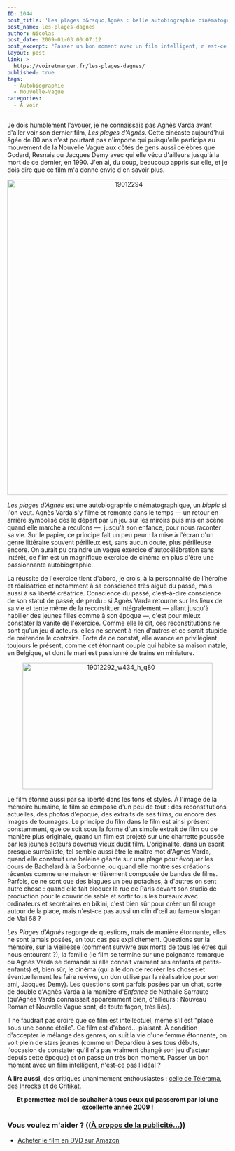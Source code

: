 ```yaml
---
ID: 1044
post_title: 'Les plages d&rsquo;Agnès : belle autobiographie cinématographique'
post_name: les-plages-dagnes
author: Nicolas
post_date: 2009-01-03 00:07:12
post_excerpt: "Passer un bon moment avec un film intelligent, n'est-ce pas l'idéal ?"
layout: post
link: >
  https://voiretmanger.fr/les-plages-dagnes/
published: true
tags:
  - Autobiographie
  - Nouvelle-Vague
categories:
  - À voir
---
```

<p>Je dois humblement l'avouer, je ne connaissais pas Agnès Varda avant d'aller voir son dernier film, <em>Les plages d'Agnès</em>. Cette cinéaste aujourd'hui âgée de 80 ans n'est pourtant pas n'importe qui puisqu'elle participa au mouvement de la Nouvelle Vague aux côtés de gens aussi célèbres que Godard, Resnais ou Jacques Demy avec qui elle vécu d'ailleurs jusqu'à la mort de ce dernier, en 1990. J'en ai, du coup, beaucoup appris sur elle, et je dois dire que ce film m'a donné envie d'en savoir plus.</p>
<p style="text-align: center;"><a href="http://www.allocine.fr/film/fichefilm_gen_cfilm=131875.html"><img class="size-full wp-image-1046 aligncenter" title="19012294" src="https://voiretmanger.fr/wp-content/uploads/2009/01/19012294.jpg" alt="19012294" width="540" height="720" /></a></p>
<p><em>Les plages d'Agnès</em> est une autobiographie cinématographique, un <em>biopic</em> si l'on veut. Agnès Varda s'y filme et remonte dans le temps — un retour en arrière symbolisé dès le départ par un jeu sur les miroirs puis mis en scène quand elle marche à reculons —, jusqu'à son enfance, pour nous raconter sa vie. Sur le papier, ce principe fait un peu peur : la mise à l'écran d'un genre littéraire souvent périlleux est, sans aucun doute, plus périlleuse encore. On aurait pu craindre un vague exercice d'autocélébration sans intérêt, ce film est un magnifique exercice de cinéma en plus d'être une passionnante autobiographie.</p>
<p>La réussite de l'exercice tient d'abord, je crois, à la personnalité de l’héroïne et réalisatrice et notamment à sa conscience très aiguë du passé, mais aussi à sa liberté créatrice. Conscience du passé, c'est-à-dire conscience de son statut de passé, de perdu : si Agnès Varda retourne sur les lieux de sa vie et tente même de la reconstituer intégralement — allant jusqu'à habiller des jeunes filles comme à son époque —, c'est pour mieux constater la vanité de l'exercice. Comme elle le dit, ces reconstitutions ne sont qu'un jeu d'acteurs, elles ne servent à rien d'autres et ce serait stupide de prétendre le contraire. Forte de ce constat, elle avance en privilégiant toujours le présent, comme cet étonnant couple qui habite sa maison natale, en Belgique, et dont le mari est passionné de trains en miniature.</p>
<p style="text-align: center;"><img class="size-full wp-image-1050 aligncenter" title="19012292_w434_h_q80" src="https://voiretmanger.fr/wp-content/uploads/2009/01/19012292_w434_h_q80.jpg" alt="19012292_w434_h_q80" width="434" height="289" /></p>
<p>Le film étonne aussi par sa liberté dans les tons et styles. À l'image de la mémoire humaine, le film se compose d'un peu de tout : des reconstitutions actuelles, des photos d'époque, des extraits de ses films, ou encore des images de tournages. Le principe du film dans le film est ainsi présent constamment, que ce soit sous la forme d'un simple extrait de film ou de manière plus originale, quand un film est projeté sur une charrette poussée par les jeunes acteurs devenus vieux dudit film. L'originalité, dans un esprit presque surréaliste, tel semble aussi être le maître mot d'Agnès Varda, quand elle construit une baleine géante sur une plage pour évoquer les cours de Bachelard à la Sorbonne, ou quand elle montre ses créations récentes comme une maison entièrement composée de bandes de films. Parfois, ce ne sont que des blagues un peu potaches, à d'autres on sent autre chose : quand elle fait bloquer la rue de Paris devant son studio de production pour le couvrir de sable et sortir tous les bureaux avec ordinateurs et secrétaires en bikini, c'est bien sûr pour créer un fil rouge autour de la place, mais n'est-ce pas aussi un clin d'œil au fameux slogan de Mai 68 ?</p>
<p><em>Les Plages d'Agnès</em> regorge de questions, mais de manière étonnante, elles ne sont jamais posées, en tout cas pas explicitement. Questions sur la mémoire, sur la vieillesse (comment survivre aux morts de tous les êtres qui nous entourent ?), la famille (le film se termine sur une poignante remarque où Agnès Varda se demande si elle connaît vraiment ses enfants et petits-enfants) et, bien sûr, le cinéma (qui a le don de recréer les choses et éventuellement les faire revivre, un don utilisé par la réalisatrice pour son ami, Jacques Demy). Les questions sont parfois posées par un chat, sorte de double d'Agnès Varda à la manière d'<em>Enfance</em> de Nathalie Sarraute (qu'Agnès Varda connaissait apparemment bien, d'ailleurs : Nouveau Roman et Nouvelle Vague sont, de toute façon, très liés).</p>
<p>Il ne faudrait pas croire que ce film est intellectuel, même s'il est "placé sous une bonne étoile". Ce film est d'abord... plaisant. À condition d'accepter le mélange des genres, on suit la vie d'une femme étonnante, on voit plein de stars jeunes (comme un Depardieu à ses tous débuts, l'occasion de constater qu'il n'a pas vraiment changé son jeu d'acteur depuis cette époque) et on passe un très bon moment. Passer un bon moment avec un film intelligent, n'est-ce pas l'idéal ?</p>
<p><strong>À lire aussi</strong>, des critiques unanimement enthousiastes : <a href="http://www.telerama.fr/cinema/les-plages-d-agnes,37044.php">celle de Télérama</a>, <a href="http://www.lesinrocks.com/cine/cinema-article/critique/les-plages-dagnes/">des Inrocks</a> et <a href="http://www.critikat.com/Les-plages-d-Agnes.html">de Critikat</a>.</p>
<p style="text-align: center;"><strong>Et permettez-moi de souhaiter à tous ceux qui passeront par ici une excellente année 2009 !</strong></p>

<div class="amazon">
<h3>Vous voulez m'aider ? ((<a href="http://nicolinux.fr/soutien/">À propos de la publicité…</a>))</h3>
<ul>
	<li><a href="http://www.amazon.fr/gp/product/B0092QURI8/ref=as_li_ss_tl?ie=UTF8&tag=leblogdenic07-21&linkCode=as2&camp=1642&creative=19458&creativeASIN=B0092QURI8">Acheter le film en DVD sur Amazon</a></li>
</ul>
</div>